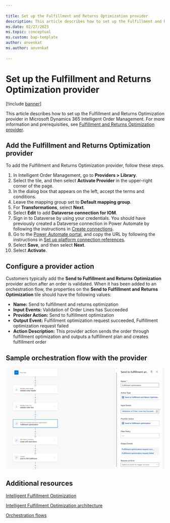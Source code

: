```yaml
---

title: Set up the Fulfillment and Returns Optimization provider
description: This article describes how to set up the Fulfillment and Returns Optimization provider in Microsoft Dynamics 365 Intelligent Order Management.
ms.date: 02/27/2023
ms.topic: conceptual
ms.custom: bap-template
author: anvenkat
ms.author: anvenkat

---
```


# Set up the Fulfillment and Returns Optimization provider

[!include [banner](includes/banner.md)]

This article describes how to set up the Fulfillment and Returns Optimization provider in Microsoft Dynamics 365 Intelligent Order Management. For more information and prerequisities, see [Fulfillment and Returns Optimization provider](fulfillment-returns-optimization.md).


## Add the Fulfillment and Returns Optimization provider

To add the Fulfillment and Returns Optimization provider, follow these steps.

1. In Intelligent Order Management, go to **Providers \> Library**.
1. Select the tile, and then select **Activate Provider** in the upper-right corner of the page.
1. In the dialog box that appears on the left, accept the terms and conditions.
1. Leave the mapping group set to **Default mapping group**.
1. For **Transformations**, select **Next**.
1. Select **Edit** to add **Dataverse connection for IOM**.
1. Sign in to Dataverse by using your credentials. You should have previously created a Dataverse connection in Power Automate by following the instructions in [Create connections](setup.md#create-connections).
1. Go to the [Power Automate portal](https://flow.microsoft.com/), and copy the URL by following the instructions in [Set up platform connection references](setup.md#set-up-platform-connection-references).
1. Select **Save**, and then select **Next**.
1. Select **Activate**.

## Configure a provider action

Customers typically add the **Send to Fulfillment and Returns Optimization** provider action after an order is validated. When it has been added to an orchestration flow, the properties on the **Send to Fulfillment and Returns Optimization** tile should have the following values:

- **Name:** Send to fulfillment and returns optimization
- **Input Events:** Validation of Order Lines has Succeeded
- **Provider Action:** Send to fulfillment optimization
- **Output Event:** Fulfillment optimization request succeeded, Fulfillment optimization request failed
- **Action Description:** This provider action sends the order through fulfillment optimization and outputs a fulfillment plan and creates fulfillment order

## Sample orchestration flow with the provider

![Orchestration flow with a Fulfillment and Returns Optimization provider action.](media/flow-with-FRO-provider.png)

## Additional resources

[Intelligent Fulfillment Optimization](ifo.md)

[Intelligent Fulfillment Optimization architecture](ifo-arch.md)

[Orchestration flows](orchestration-flows.md)

